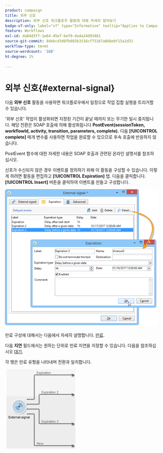 ```yaml
---
product: campaign
title: 외부 신호
description: 외부 신호 워크플로우 활동에 대해 자세히 알아보기
badge-v7-only: label="v7" type="Informative" tooltip="Applies to Campaign Classic v7 only"
feature: Workflows
exl-id: da84d3ff-1e64-45ef-bef0-da4a24d93461
source-git-commit: 8debcd3d8fb883b3316cf75187a86bebf15a1d31
workflow-type: tm+mt
source-wordcount: '168'
ht-degree: 2%

---
```


# 외부 신호{#external-signal}



다음 **외부 신호** 활동을 사용하면 워크플로우에서 일정으로 작업 집합 실행을 트리거할 수 있습니다.

&#39;외부 신호&#39; 작업이 활성화되면 지정된 기간이 끝날 때까지 또는 무기한 일시 중지됩니다. 해당 전환은 SOAP 호출에 의해 활성화됩니다 **PostEvent(sessionToken, workflowId, activity, transition, parameters, complete).** 다음 **[!UICONTROL complete]** 매개 변수를 사용하면 작업을 완료할 수 있으므로 후속 호출에 반응하지 않습니다.

PostEvent 함수에 대한 자세한 내용은 SOAP 호출과 관련된 온라인 설명서를 참조하십시오.

신호가 수신되지 않은 경우 이벤트를 정의하기 위해 이 활동을 구성할 수 있습니다. 이렇게 하려면 활동을 편집하고 **[!UICONTROL Expiration]** 탭. 다음을 클릭합니다. **[!UICONTROL Insert]** 버튼을 클릭하여 이벤트를 만들고 구성합니다.

![](assets/edit_signal.png)

만료 구성에 대해서는 다음에서 자세히 설명합니다. [만료](defining-approvals.md).

다음 **지연** 필드에서는 원하는 단위로 만료 지연을 지정할 수 있습니다. 다음을 참조하십시오 [대기](wait.md).

각 행은 만료 유형을 나타내며 전환과 일치합니다.

![](assets/external_sign_diag.png)
